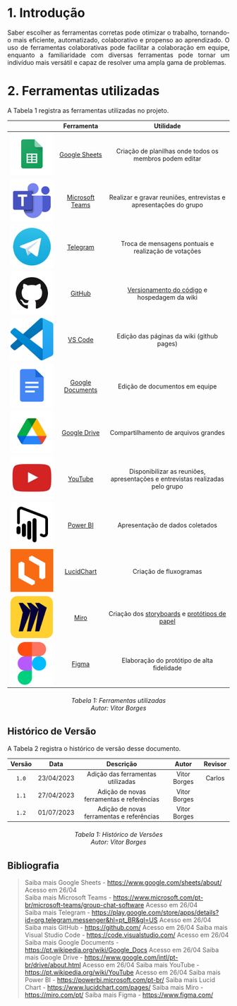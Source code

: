 # 1. Introdução

<p align = "justify">
Saber escolher as ferramentas corretas pode otimizar o trabalho, tornando-o mais eficiente, automatizado, colaborativo e propenso ao aprendizado. O uso de ferramentas colaborativas pode facilitar a colaboração em equipe, enquanto a familiaridade com diversas ferramentas pode tornar um indivíduo mais versátil e capaz de resolver uma ampla gama de problemas.
</p>

# 2. Ferramentas utilizadas
A Tabela 1 registra as ferramentas utilizadas no projeto.

|                                            | Ferramenta      | Utilidade                                               |
|:------------------------------------------:|:---------------:|:-------------------------------------------------------:|
|![Logo Google Sheets](../assets/sheets.png)        | <a href="https://www.google.com/sheets/about/">Google Sheets<a>   | Criação de planilhas onde todos os membros podem editar |
|![Logo Microsoft Teams](../assets/teams.png)       | <a href="https://www.microsoft.com/pt-br/microsoft-teams/group-chat-software">Microsoft Teams<a> | Realizar e gravar reuniões, entrevistas e apresentações do grupo |
|![Logo Telegram](../assets/telegram.jpg)           | <a href="https://play.google.com/store/apps/details?id=org.telegram.messenger&hl=pt_BR&gl=US">Telegram<a>        | Troca de mensagens pontuais e realização de votações    |
|![Logo GitHub](../assets/github.png)               | <a href="https://github.com/">GitHub<a> | <a href="https://prdm0.github.io/aulas_computacional/versionamento-de-c%C3%B3digo.html">Versionamento do código<a> e hospedagem da wiki            |
|![Logo VS Code](../assets/vscode.png)              | <a href="https://code.visualstudio.com/">VS Code<a>         | Edição das páginas da wiki (github pages)                                  |
|![Logo Google Documents](../assets/googledocs.png) | <a href="https://pt.wikipedia.org/wiki/Google_Docs">Google Documents<a>| Edição de documentos em equipe |
|![Logo Google Drive](../assets/drive.png)          | <a href="https://www.google.com/intl/pt-br/drive/about.html">Google Drive<a>| Compartilhamento de arquivos grandes|
|![Logo Youtube](../assets/youtube.jpg)             | <a href="https://pt.wikipedia.org/wiki/YouTube">YouTube<a>| Disponibilizar as reuniões, apresentações e entrevistas realizadas pelo grupo|
|![Logo PowerBI](../assets/powerbi-icon.png)| <a href="https://powerbi.microsoft.com/pt-br/">Power BI</a> | Apresentação de dados coletados| 
|![Logo LucidChart](../assets/lucidchart-icon.png)| <a href="https://www.lucidchart.com/pages/">LucidChart</a> | Criação de fluxogramas
|![Logo Miro](../assets/miro-icon.png) | <a href="https://miro.com/pt/">Miro</a> | Criação dos <a href="https://interacao-humano-computador.github.io/2023.1-Agiel/desenvolvimento/storyboard/planejamento_avaliacao_storyboard/">storyboards</a> e <a href="https://interacao-humano-computador.github.io/2023.1-Agiel/desenvolvimento/prot%C3%B3tipo_de_papel/planejamento_da_avalia%C3%A7%C3%A3o_do_prot%C3%B3tipo_de_papel/">protótipos de papel</a> |
|![Figma Logo](../assets/figma-icon.png)| <a href="https://www.figma.com/">Figma</a>| Elaboração do protótipo de alta fidelidade |

<h6 align = "center"> Tabela 1: Ferramentas utilizadas
<br> Autor: Vitor Borges </h6>

## Histórico de Versão
A Tabela 2 registra o histórico de versão desse documento.

| Versão | Data  |            Descrição              |     Autor      |    Revisor    |
|:------:|:-----:|:---------------------------------:|:--------------:|:-------------:|
| `1.0`  | 23/04/2023 | Adição das ferramentas utilizadas | Vitor Borges   | Carlos        |
| `1.1`  | 27/04/2023 | Adição de novas ferramentas e referências | Vitor Borges | |
| `1.2`  | 01/07/2023 | Adição de novas ferramentas e referências | Vitor Borges | |
<h6 align = "center"> Tabela 1: Histórico de Versões
<br> Autor: Vitor Borges </h6>

## Bibliografia

> Saiba mais Google Sheets - <https://www.google.com/sheets/about/> Acesso em 26/04 <br>
> Saiba mais Microsoft Teams - <https://www.microsoft.com/pt-br/microsoft-teams/group-chat-software> Acesso em 26/04 <br>
> Saiba mais Telegram - <https://play.google.com/store/apps/details?id=org.telegram.messenger&hl=pt_BR&gl=US> Acesso em 26/04 <br>
> Saiba mais GitHub - <https://github.com/> Acesso em 26/04
> Saiba mais Visual Studio Code - <https://code.visualstudio.com/> Acesso em 26/04
> Saiba mais Google Documents - <https://pt.wikipedia.org/wiki/Google_Docs> Acesso em 26/04
> Saiba mais Google Drive - <https://www.google.com/intl/pt-br/drive/about.html> Acesso em 26/04
> Saiba mais YouTube - <https://pt.wikipedia.org/wiki/YouTube> Acesso em 26/04
> Saiba mais Power BI - <https://powerbi.microsoft.com/pt-br/>
> Saiba mais Lucid Chart - <https://www.lucidchart.com/pages/>
> Saiba mais Miro - <https://miro.com/pt/>
> Saiba mais Figma - <https://www.figma.com/>